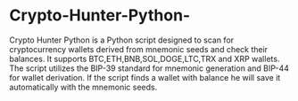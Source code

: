 # Crypto-Hunter-Python-
Crypto Hunter Python is a Python script designed to scan for cryptocurrency wallets derived from mnemonic seeds and check their balances. It supports BTC,ETH,BNB,SOL,DOGE,LTC,TRX and XRP wallets. The script utilizes the BIP-39 standard for mnemonic generation and BIP-44 for wallet derivation.
If the script finds a wallet with balance he will save it automatically with the mnemonic seeds.